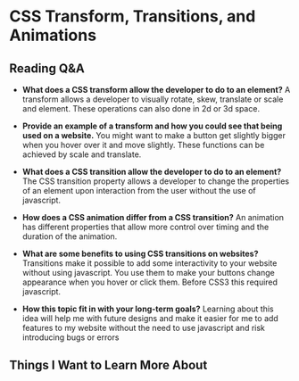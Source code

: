 # CSS Transform, Transitions, and Animations

## Reading Q&A

* **What does a CSS transform allow the developer to do to an element?** A transform allows a developer to visually rotate, skew, translate or scale and element. These operations can also done in  2d or 3d space.

* **Provide an example of a transform and how you could see that being used on a website.** You might want to make a button get slightly bigger when you hover over it and move slightly. These functions can be achieved by scale and translate.

* **What does a CSS transition allow the developer to do to an element?** The CSS transition property allows a developer to change the properties of an element upon interaction from the user without the use of javascript.

* **How does a CSS animation differ from a CSS transition?** An animation has different properties that allow more control over timing and the duration of the animation. 

* **What are some benefits to using CSS transitions on websites?** Transitions make it possible to add some interactivity to your website without using javascript. You use them to make your buttons change appearance when you hover or click them. Before CSS3 this required javascript.

* **How this topic fit in with your long-term goals?** Learning about this idea will help me with future designs and make it easier for me to add features to my website without the need to use javascript and risk introducing bugs or errors

## Things I Want to Learn More About